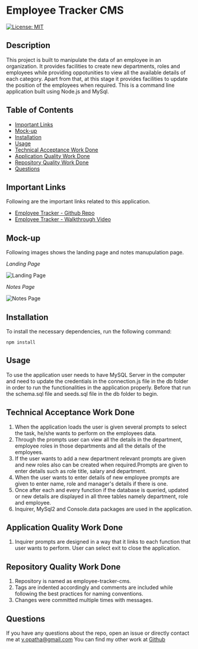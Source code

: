 # Employee Tracker CMS

  [![License: MIT](https://img.shields.io/badge/License-MIT-yellow.svg)](https://opensource.org/licenses/MIT)
     
  ## Description
  This project is built to manipulate the data of an employee in an organization. It provides facilities to create new departments, roles and employees while providing oppotunities to view all the available details of each category. Apart from that, at this stage it provides facilities to update the position of the employees when required. This is a command line application built using Node.js and MySql.
  
  ## Table of Contents
  * [Important Links](#Important-Links)
  * [Mock-up](#Mock-up)
  * [Installation](#Installation)
  * [Usage](#Usage)
  * [Technical Acceptance Work Done](#Technical-Acceptance-Work-Done)
  * [Application Quality Work Done](#Application-Quality-Work-Done)
  * [Repository Quality Work Done](#Repository-Quality-Work-Done)
  * [Questions](#Questions)

  ## Important Links
  Following are the important links related to this application.
  * [Employee Tracker - Github Repo](https://github.com/vish-opatha/employee-tracker-cms)
  * [Employee Tracker - Walkthrough Video](https://personal-note-taker-v.herokuapp.com/)
  ## Mock-up
  Following images shows the landing page and notes manupulation page.

  *Landing Page*

  ![Landing Page](./public/assets/readme_images/landing_page.jpg)

  *Notes Page*

  ![Notes Page](./public/assets/readme_images/notes.jpg)
  
  ## Installation
  To install the necessary dependencies, run the following command:

  ```
  npm install 
  ```
  
  ## Usage
  To use the application user needs to have MySQL Server in the computer and need to update the credentials in the connection.js file in the db folder in order to run the functionalities in the application properly. Before that run the schema.sql file and seeds.sql file in the db folder to begin. 

  ## Technical Acceptance Work Done
  1. When the application loads the user is given several prompts to select the task, he/she wants to perform on the employees data.
  2. Through the prompts user can view all the details in the department, employee roles in those departments and all the details of the employees.
  3. If the user wants to add a new department relevant prompts are given and new roles also can be created when required.Prompts are given to enter details such as role title, salary and department.
  4. When the user wants to enter details of new employee prompts are given to enter name, role and manager's details if there is one.
  5. Once after each and every function if the database is queried, updated or new details are displayed in all three tables namely department, role and employee.
  6. Inquirer, MySql2 and Console.data packages are used in the application.
  ## Application Quality Work Done
  1. Inquirer prompts are designed in a way that it links to each function that user wants to perform. User can select exit to close the application. 
  ## Repository Quality Work Done
  1. Repository is named as employee-tracker-cms.
  2. Tags are indented accordingly and comments are included while following the best practices for naming conventions.
  3. Changes were committed multiple times with messages.

  ## Questions
  If you have any questions about the repo, open an issue or directly contact me at <v.opatha@gmail.com> You can find my other work at [Github](https://github.com/vish-op)